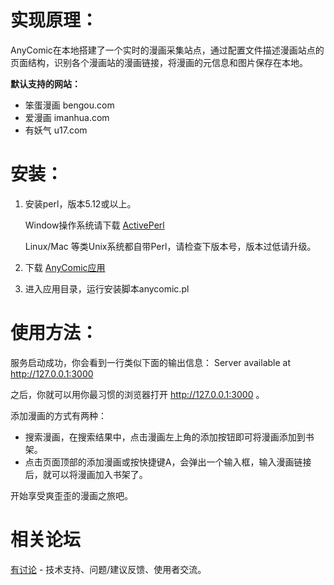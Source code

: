# 实现原理：
AnyComic在本地搭建了一个实时的漫画采集站点，通过配置文件描述漫画站点的页面结构，识别各个漫画站的漫画链接，将漫画的元信息和图片保存在本地。

**默认支持的网站：**
* 笨蛋漫画 bengou.com
* 爱漫画 imanhua.com
* 有妖气 u17.com

# 安装：
1. 安装perl，版本5.12或以上。

    Window操作系统请下载 [ActivePerl](http://www.activestate.com/activeperl/downloads)

    Linux/Mac 等类Unix系统都自带Perl，请检查下版本号，版本过低请升级。

2. 下载 [AnyComic应用](https://github.com/baboowang/anycomic/zipball/master)

3. 进入应用目录，运行安装脚本anycomic.pl

# 使用方法：
服务启动成功，你会看到一行类似下面的输出信息：
Server available at http://127.0.0.1:3000

之后，你就可以用你最习惯的浏览器打开 http://127.0.0.1:3000 。

添加漫画的方式有两种：
* 搜索漫画，在搜索结果中，点击漫画左上角的添加按钮即可将漫画添加到书架。
* 点击页面顶部的添加漫画或按快捷键A，会弹出一个输入框，输入漫画链接后，就可以将漫画加入书架了。

开始享受爽歪歪的漫画之旅吧。


# 相关论坛
[有讨论](http://ybmanhua.com) - 技术支持、问题/建议反馈、使用者交流。
